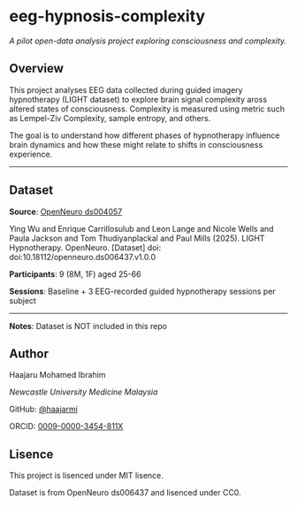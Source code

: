 # eeg-hypnosis-complexity

_A pilot open-data analysis project exploring consciousness and complexity._

## Overview

This project analyses EEG data collected during guided imagery hypnotherapy (LIGHT dataset) to explore brain signal complexity aross altered states of consciousness. Complexity is measured using metric such as Lempel-Ziv Complexity, sample entropy, and others. 

The goal is to understand how different phases of hypnotherapy influence brain dynamics and how these might relate to shifts in consciousness experience. 

---

## Dataset
**Source**: [OpenNeuro ds004057](https://openneuro.org/datasets/ds006437/versions/1.0.0)

Ying Wu and Enrique Carrillosulub and Leon Lange and Nicole Wells and Paula Jackson and Tom Thudiyanplackal and Paul Mills (2025). LIGHT Hypnotherapy. OpenNeuro. [Dataset] doi: doi:10.18112/openneuro.ds006437.v1.0.0

**Participants**: 9 (8M, 1F) aged 25-66

**Sessions**: Baseline + 3 EEG-recorded guided hypnotherapy sessions per subject

---
**Notes**: Dataset is NOT included in this repo

## Author
Haajaru Mohamed Ibrahim

_Newcastle University Medicine Malaysia_

GitHub: [@haajarmi](https://github.com/haajarmi)

ORCID: [0009-0000-3454-811X](https://orcid.org/my-orcid?orcid=0009-0000-3454-811X)


## Lisence
This project is lisenced under MIT lisence.

Dataset is from OpenNeuro ds006437 and lisenced under CC0.


